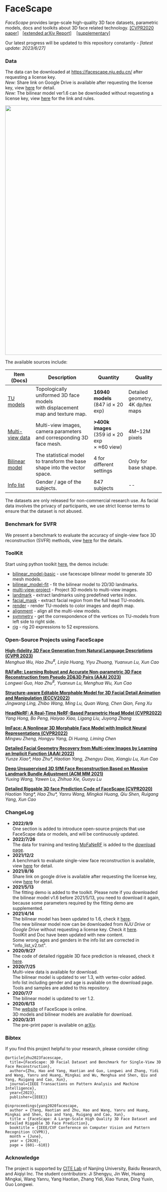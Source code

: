 # FaceScape

*FaceScape* provides large-scale high-quality 3D face datasets, parametric models, docs and toolkits about 3D face related technology. [[CVPR2020 paper]](https://openaccess.thecvf.com/content_CVPR_2020/papers/Yang_FaceScape_A_Large-Scale_High_Quality_3D_Face_Dataset_and_Detailed_CVPR_2020_paper.pdf) &nbsp;&nbsp;[[extended arXiv Report]](https://arxiv.org/pdf/2111.01082.pdf) &nbsp;&nbsp; [[supplementary]](https://openaccess.thecvf.com/content_CVPR_2020/supplemental/Yang_FaceScape_A_Large-Scale_CVPR_2020_supplemental.zip)

Our latest progress will be updated to this repository constantly - *[latest update: 2023/6/27]*

### Data

The data can be downloaded at https://facescape.nju.edu.cn/ after requesting a license key.  
*New:* Share link on Google Drive is available after requesting the license key, view [here](https://github.com/zhuhao-nju/facescape/blob/master/doc/facescape_googledrive.md) for detail.  
*New:* The bilinear model ver1.6 can be downloaded without requesting a license key, view [here](https://github.com/zhuhao-nju/facescape/blob/master/doc/external_link_fsbm.md) for the link and rules.

<img src="/figures/facescape_all.jpg" width="800">

The available sources include:

| Item (Docs)              | Description                                                         | Quantity                                         | Quality |
|-------------------|---------------------------------------------------------------------|------------------------------------------------|---------|
| [TU models](/doc/doc_tu_model.md) | Topologically uniformed 3D face models <br>with displacement map and texture map. | **16940 models** <br>(847 id × 20 exp)       |  Detailed geometry, <br>4K dp/tex maps |
| [Multi-view data](/doc/doc_mview_model.md) | Multi-view images, camera parameters <br>and corresponding 3D face mesh. | **>400k images** <br>(359 id × 20 exp <br>× ≈60 view)|  4M~12M pixels       |
| [Bilinear model](/doc/doc_bilinear_model.md) | The statistical model to transform the base <br>shape into the vector space.  |   4 for different settings      |    Only for base shape.    |
| [Info list](/doc/doc_tu_model.md)         | Gender / age of the subjects.                                        |   847 subjects   |    --    |

The datasets are only released for non-commercial research use.  As facial data involves the privacy of participants, we use strict license terms to ensure that the dataset is not abused.

### Benchmark for SVFR
We present a benchmark to evaluate the accuracy of single-view face 3D reconstruction (SVFR) methods, view [here](/benchmark/README.md) for the details.

### ToolKit
Start using python toolkit [here](/toolkit/README.md), the demos include:

* [bilinear_model-basic](https://nbviewer.jupyter.org/github/zhuhao-nju/facescape/blob/master/toolkit/demo_bilinear_basic.ipynb) - use facescape bilinear model to generate 3D mesh models.
* [bilinear_model-fit](https://nbviewer.jupyter.org/github/zhuhao-nju/facescape/blob/master/toolkit/demo_bilinear_fit.ipynb) - fit the bilinear model to 2D/3D landmarks.
* [multi-view-project](https://nbviewer.jupyter.org/github/zhuhao-nju/facescape/blob/master/toolkit/demo_mview_projection.ipynb) - Project 3D models to multi-view images.
* [landmark](https://nbviewer.jupyter.org/github/zhuhao-nju/facescape/blob/master/toolkit/demo_landmark.ipynb) - extract landmarks using predefined vertex index.
* [facial_mask](https://nbviewer.jupyter.org/github/zhuhao-nju/facescape/blob/master/toolkit/demo_mask.ipynb) - extract facial region from the full head TU-models.
* [render](https://nbviewer.jupyter.org/github/zhuhao-nju/facescape/blob/master/toolkit/demo_render.ipynb) - render TU-models to color images and depth map.
* [alignment](https://nbviewer.jupyter.org/github/zhuhao-nju/facescape/blob/master/toolkit/demo_align.ipynb) - align all the multi-view models.
* [symmetry](https://nbviewer.jupyter.org/github/zhuhao-nju/facescape/blob/master/toolkit/demo_symmetry.ipynb) - get the correspondence of the vertices on TU-models from left side to right side.
* [rig](https://nbviewer.jupyter.org/github/zhuhao-nju/facescape/blob/master/toolkit/demo_rig.ipynb) - rig 20 expressions to 52 expressions.


### Open-Source Projects using FaceScape

**[High-fidelity 3D Face Generation from Natural Language Descriptions (CVPR 2023)](https://github.com/zhuhao-nju/describe3d)**  
*Menghua Wu, Hao Zhu<sup>#</sup>, Linjia Huang, Yiyu Zhuang, Yuanxun Lu, Xun Cao*

**[RAFaRe: Learning Robust and Accurate Non-parametric 3D Face Reconstruction from Pseudo 2D&3D Pairs (AAAI 2023)](https://github.com/zhuhao-nju/rafare)**  
*Longwei Guo, Hao Zhu<sup>#</sup>, Yuanxun Lu, Menghua Wu, Xun Cao*

**[Structure-aware Editable Morphable Model for 3D Facial Detail Animation and Manipulation (ECCV2022)](https://github.com/gerwang/facial-detail-manipulation)**  
*Jingwang Ling, Zhibo Wang, Ming Lu, Quan Wang, Chen Qian, Feng Xu*

**[HeadNeRF: A Real-Time NeRF-Based Parametric Head Model (CVPR2022)](https://github.com/CrisHY1995/headnerf)**  
*Yang Hong, Bo Peng, Haiyao Xiao, Ligang Liu, Juyong Zhang*

**[ImFace: A Nonlinear 3D Morphable Face Model with Implicit Neural Representations (CVPR2022)](https://github.com/MingwuZheng/ImFace)**  
*Mingwu Zheng, Hongyu Yang, Di Huang, Liming Chen*

**[Detailed Facial Geometry Recovery from Multi-view Images by Learning an Implicit Function (AAAI 2022)](https://github.com/zhuhao-nju/mvfr)**  
*Yunze Xiao\*, Hao Zhu\*, Haotian Yang, Zhengyu Diao, Xiangju Lu, Xun Cao*

**[Deep Unsupervised 3D SfM Face Reconstruction Based on Massive Landmark Bundle Adjustment (ACM MM 2021)](https://github.com/BoomStarcuc/3DSfMFaceReconstruction)**  
*Yuxing Wang, Yawen Lu, Zhihua Xie, Guoyu Lu*

**[Detailed Riggable 3D face Prediction Code of FaceScape (CVPR2020)](https://github.com/yanght321/Detailed3DFace.git)**  
*Haotian Yang\*, Hao Zhu\*, Yanru Wang, Mingkai Huang, Qiu Shen, Ruigang Yang, Xun Cao*



### ChangeLog

* **2022/9/9** <br>
One section is added to introduce open-source projects that use FaceScape data or models, and will be continuously updated.
* **2022/7/26** <br>
The data for training and testing [MoFaNeRF](https://github.com/zhuhao-nju/mofanerf) is added to the [download page](https://facescape.nju.edu.cn/).
* **2021/12/2** <br>
A benchmark to evaluate single-view face reconstruction is available, view [here](https://github.com/zhuhao-nju/facescape/blob/master/benchmark/README.md) for detail.
* **2021/8/16** <br>
Share link on google drive is available after requesting the license key, view [here](https://github.com/zhuhao-nju/facescape/blob/master/doc/facescape_googledrive.md) for detail.
* **2021/5/13** <br>
The fitting demo is added to the toolkit. Please note if you downloaded the bilinear model v1.6 before 2021/5/13, you need to download it again, because some parameters required by the fitting demo are supplemented.
* **2021/4/14** <br>
The bilinear model has been updated to 1.6, check it [here](/doc/doc_bilinear_model.md).<br>
The new bilinear model now can be downloaded from *NJU Drive* or *Google Drive* without requesting a license key. Check it [here](/doc/external_link_fsbm.md).<br>
ToolKit and Doc have been updated with new content.<br>
Some wrong ages and genders in the info list are corrected in "info_list_v2.txt".<br>
* **2020/9/27** <br>
The code of detailed riggable 3D face prediction is released, check it [here](https://github.com/yanght321/Detailed3DFace.git).<br>
* **2020/7/25** <br>
Multi-view data is available for download.<br>
The bilinear model is updated to ver 1.3, with vertex-color added.<br>
Info list including gender and age is available on the download page.<br>
Tools and samples are added to this repository.<br>
* **2020/7/7** <br>
The bilinear model is updated to ver 1.2.
* **2020/6/13** <br>
The [website]((https://facescape.nju.edu.cn/)) of FaceScape is online. <br>3D models and bilinear models are available for download.<br>
* **2020/3/31** <br>
The pre-print paper is available on [arXiv](https://arxiv.org/abs/2003.13989).<br>

### Bibtex
If you find this project helpful to your research, please consider citing:

```
@article{zhu2023facescape,
  title={FaceScape: 3D Facial Dataset and Benchmark for Single-View 3D Face Reconstruction},
  author={Zhu, Hao and Yang, Haotian and Guo, Longwei and Zhang, Yidi and Wang, Yanru and Huang, Mingkai and Wu, Menghua and Shen, Qiu and Yang, Ruigang and Cao, Xun},
  journal={IEEE Transactions on Pattern Analysis and Machine Intelligence},
  year={2023},
  publisher={IEEE}}
```
```
@inproceedings{yang2020facescape,
  author = {Yang, Haotian and Zhu, Hao and Wang, Yanru and Huang, Mingkai and Shen, Qiu and Yang, Ruigang and Cao, Xun},
  title = {FaceScape: A Large-Scale High Quality 3D Face Dataset and Detailed Riggable 3D Face Prediction},
  booktitle = {IEEE/CVF Conference on Computer Vision and Pattern Recognition (CVPR)},
  month = {June},
  year = {2020},
  page = {601--610}}
```

### Acknowledge
The project is supported by [CITE Lab](https://cite.nju.edu.cn/) of Nanjing University, Baidu Research, and Aiqiyi Inc.  The student contributors: Ji Shengyu, Jin Wei, Huang Mingkai, Wang Yanru, Yang Haotian, Zhang Yidi, Xiao Yunze, Ding Yuxin, Guo Longwei.

